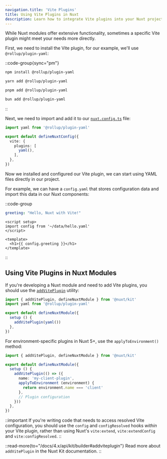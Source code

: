 ```yaml
---
navigation.title: 'Vite Plugins'
title: Using Vite Plugins in Nuxt
description: Learn how to integrate Vite plugins into your Nuxt project.
---
```


While Nuxt modules offer extensive functionality, sometimes a specific Vite plugin might meet your needs more directly.

First, we need to install the Vite plugin, for our example, we'll use `@rollup/plugin-yaml`:

::code-group{sync="pm"}

  ```bash [npm]
  npm install @rollup/plugin-yaml
  ```

  ```bash [yarn]
  yarn add @rollup/plugin-yaml
  ```

  ```bash [pnpm]
  pnpm add @rollup/plugin-yaml
  ```

  ```bash [bun]
  bun add @rollup/plugin-yaml
  ```

::

Next, we need to import and add it to our [`nuxt.config.ts`](/docs/3.x/guide/directory-structure/nuxt-config) file:

```ts [nuxt.config.ts]
import yaml from '@rollup/plugin-yaml'

export default defineNuxtConfig({
  vite: {
    plugins: [
      yaml(),
    ],
  },
})
```

Now we installed and configured our Vite plugin, we can start using YAML files directly in our project.

For example, we can have a `config.yaml` that stores configuration data and import this data in our Nuxt components:

::code-group

```yaml [data/hello.yaml]
greeting: "Hello, Nuxt with Vite!"
```

```vue [components/Hello.vue]
<script setup>
import config from '~/data/hello.yaml'
</script>

<template>
  <h1>{{ config.greeting }}</h1>
</template>
```

::

## Using Vite Plugins in Nuxt Modules

If you're developing a Nuxt module and need to add Vite plugins, you should use the [`addVitePlugin`](/docs/4.x/api/kit/builder#addviteplugin) utility:

```ts [modules/my-module.ts]
import { addVitePlugin, defineNuxtModule } from '@nuxt/kit'
import yaml from '@rollup/plugin-yaml'

export default defineNuxtModule({
  setup () {
    addVitePlugin(yaml())
  },
})
```

For environment-specific plugins in Nuxt 5+, use the `applyToEnvironment()` method:

```ts [modules/my-module.ts]
import { addVitePlugin, defineNuxtModule } from '@nuxt/kit'

export default defineNuxtModule({
  setup () {
    addVitePlugin(() => ({
      name: 'my-client-plugin',
      applyToEnvironment (environment) {
        return environment.name === 'client'
      },
      // Plugin configuration
    }))
  },
})
```

::important
If you're writing code that needs to access resolved Vite configuration, you should use the `config` and `configResolved` hooks _within_ your Vite plugin, rather than using Nuxt's `vite:extend`, `vite:extendConfig` and `vite:configResolved`.
::

::read-more{to="/docs/4.x/api/kit/builder#addviteplugin"}
Read more about `addVitePlugin` in the Nuxt Kit documentation.
::
